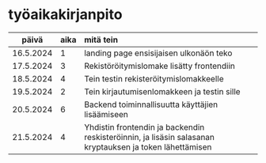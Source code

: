 # työaikakirjanpito

| päivä | aika | mitä tein  |
| :----:|:-----| :-----|
| 16.5.2024 | 1 | landing page ensisijaisen ulkonäön teko |
| 17.5.2024 | 3 | Rekistöröitymislomake lisätty frontendiin |
| 18.5.2024 | 4 | Tein testin rekisteröitymislomakkeelle |
| 19.5.2024 | 2 | Tein kirjautumisenlomakkeen ja testin sille |
| 20.5.2024 | 6 | Backend toiminnallisuutta käyttäjien lisäämiseen |
| 21.5.2024 | 4 | Yhdistin frontendin ja backendin reskisteröinnin, ja lisäsin salasanan kryptauksen ja token lähettämisen |
